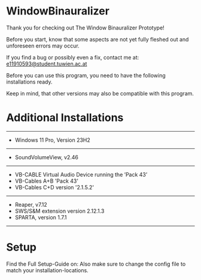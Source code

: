 # WindowBinauralizer

Thank you for checking out The Window Binauralizer Prototype!

Before you start, know that some aspects are not yet fully fleshed out and unforeseen errors may occur.

If you find a bug or possibly even a fix, contact me at: e11910593@student.tuwien.ac.at

Before you can use this program, you need to have the following installations ready.

Keep in mind, that other versions may also be compatible with this program.

# Additional Installations
------------------------------------------
- Windows 11 Pro, Version 23H2
------------------------------------------
- SoundVolumeView, v2.46
------------------------------------------
 - VB-CABLE Virtual Audio Device running the ’Pack 43’
 - VB-Cables A+B 'Pack 43'
 - VB-Cables C+D version '2.1.5.2'
------------------------------------------
- Reaper, v7.12
 - SWS/S&M extension version 2.12.1.3
 - SPARTA, version 1.7.1
------------------------------------------

# Setup
Find the Full Setup-Guide on: 
Also make sure to change the config file to match your installation-locations.
